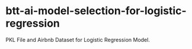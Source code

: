 # btt-ai-model-selection-for-logistic-regression

PKL File and Airbnb Dataset for Logistic Regression Model.


